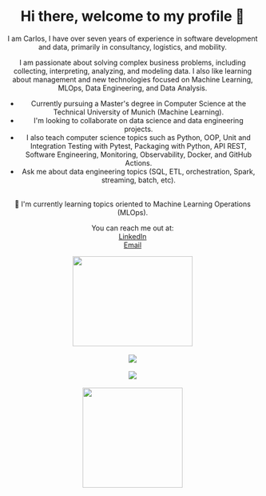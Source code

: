 
<div align="center">  
  <h1> Hi there, welcome to my profile 👋 </h1>
  
  I am Carlos, I have over seven years of experience in software development and data, primarily in consultancy, logistics, and mobility. 

I am passionate about solving complex business problems, including collecting, interpreting, analyzing, and modeling data. I also like learning about management and new technologies focused on Machine Learning, MLOps, Data Engineering, and Data Analysis. 

  - Currently pursuing a Master's degree in Computer Science at the Technical University of Munich (Machine Learning).
  - I'm looking to collaborate on data science and data engineering projects.
  - I also teach computer science topics such as Python, OOP, Unit and Integration Testing with Pytest, Packaging with Python, API REST, Software Engineering, Monitoring, Observability, Docker, and GitHub Actions.
  - Ask me about data engineering topics (SQL, ETL, orchestration, Spark, streaming, batch, etc).
  
  <br>
 🌱 I'm currently learning topics oriented to Machine Learning Operations (MLOps).
  <br>
 
  
  You can reach me out at:
  <br>
  [LinkedIn](https://www.linkedin.com/in/carloslme/)
  <br>
   [Email](mailto:carloslmescom@gmail.com)
  
  <img src="https://github.com/carloslme/carloslme/blob/main/carlos.gif" width="240" height="180" />
  <br>
  <br>
<a href="https://github-readme-stats.vercel.app/api?username=carloslme&show_icons=true&theme=prussian">
  <img align="center" src="https://github-readme-stats.vercel.app/api?username=carloslme&show_icons=true&theme=prussian" />
</a>

<br>
<br>
<a href="https://git.io/streak-stats"><img src="https://streak-stats.demolab.com?user=carloslme"/></a>

<br>
<br>
<a href="https://github.com/carloslme/convoychat">
  <img height=200 align="center" src="https://github-readme-stats.vercel.app/api/top-langs?username=carloslme&layout=compact&langs_count=8&card_width=320" />
</a>
</div>


<!--
**carloslme/carloslme** is a ✨ _special_ ✨ repository because its `README.md` (this file) appears on your GitHub profile.

Here are some ideas to get you started:

- 🔭 I’m currently working on ...
- 🌱 I’m currently learning ...
- 👯 I’m looking to collaborate on ...
- 🤔 I’m looking for help with ...
- 💬 Ask me about ...
- 📫 How to reach me: ...
- 😄 Pronouns: ...
- ⚡ Fun fact: ...
-->
